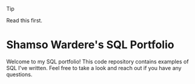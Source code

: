 > [!TIP]
> Read this first.
>
>
> # Shamso Wardere's SQL Portfolio
>
> Welcome to my SQL portfolio! This code repository contains examples of SQL I've written. Feel free to take a look and reach out if you have any questions.
